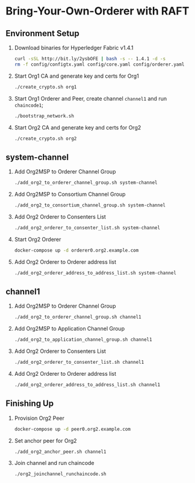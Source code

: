# Bring-Your-Own-Orderer with RAFT

## Environment Setup

1. Download binaries for Hyperledger Fabric v1.4.1

   ```bash
   curl -sSL http://bit.ly/2ysbOFE | bash -s -- 1.4.1 -d -s
   rm -f config/configtx.yaml config/core.yaml config/orderer.yaml
   ```

2. Start Org1 CA and generate key and certs for Org1

   ```bash
   ./create_crypto.sh org1
   ```

3. Start Org1 Orderer and Peer, create channel `channel1` and run `chaincode1`;

   ```bash
   ./bootstrap_network.sh
   ```

4. Start Org2 CA and generate key and certs for Org2

   ```bash
   ./create_crypto.sh org2
   ```

## system-channel

1. Add Org2MSP to Orderer Channel Group

   ```bash
   ./add_org2_to_orderer_channel_group.sh system-channel
   ```

2. Add Org2MSP to Consortium Channel Group

   ```bash
   ./add_org2_to_consortium_channel_group.sh system-channel
   ```

3. Add Org2 Orderer to Consenters List

   ```bash
   ./add_org2_orderer_to_consenter_list.sh system-channel
   ```

4. Start Org2 Orderer

   ```bash
   docker-compose up -d orderer0.org2.example.com
   ```

5. Add Org2 Orderer to Orderer address list

   ```bash
   ./add_org2_orderer_address_to_address_list.sh system-channel
   ```

## channel1

1. Add Org2MSP to Orderer Channel Group

   ```bash
   ./add_org2_to_orderer_channel_group.sh channel1
   ```

2. Add Org2MSP to Application Channel Group

   ```bash
   ./add_org2_to_application_channel_group.sh channel1
   ```

3. Add Org2 Orderer to Consenters List

   ```bash
   ./add_org2_orderer_to_consenter_list.sh channel1
   ```

4. Add Org2 Orderer to Orderer address list

   ```bash
   ./add_org2_orderer_address_to_address_list.sh channel1
   ```

## Finishing Up

1. Provision Org2 Peer

   ```bash
   docker-compose up -d peer0.org2.example.com
   ```

2. Set anchor peer for Org2

   ```bash
   ./add_org2_anchor_peer.sh channel1
   ```

3. Join channel and run chaincode

   ```bash
   ./org2_joinchannel_runchaincode.sh
    ```